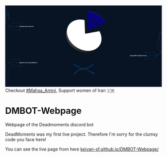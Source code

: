 
![Demo](https://raw.githubusercontent.com/Keivan-sf/DMBOT-Webpage/main/demo.jpg)
Checkout [#Mahsa_Amini](https://twitter.com/search?q=%23mahsa_amini), Support women of Iran 🇮🇷

# DMBOT-Webpage

Webpage of the Deadmoments discord bot

DeadMoments was my first live project. Therefore I'm sorry for the clumsy code you face here!

You can see the live page from here [keivan-sf.github.io/DMBOT-Webpage/](https://keivan-sf.github.io/DMBOT-Webpage/)
